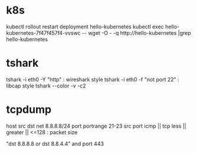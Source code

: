 # k8s
kubectl rollout restart deployment hello-kubernetes
kubectl exec hello-kubernetes-7f47f457f4-vvswc -- wget -O - -q http://hello-kubernetes |grep hello-kubernetes

# tshark
tshark -i eth0 -Y "http" :         wireshark style
tshark -i eth0 -f "not port 22"  : libcap style
tshark --color -v -c2

# tcpdump
host
src
dst
net 8.8.8.8/24
port
portrange 21-23
src port 
icmp || tcp
less || greater || <=128  : packet size

"dst 8.8.8.8 or dst 8.8.4.4" and port 443
